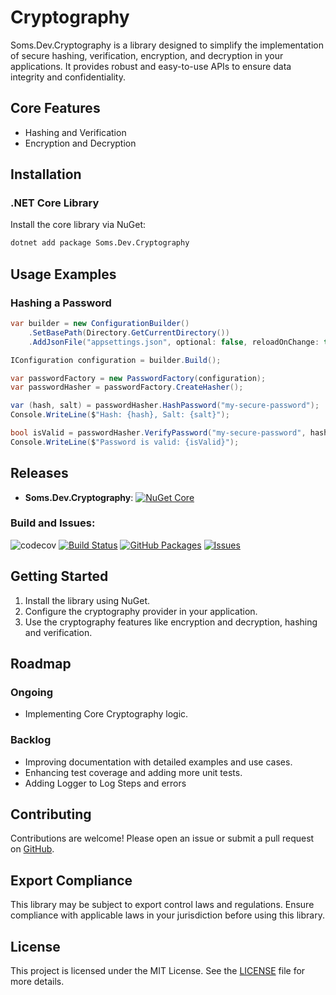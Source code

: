 # Cryptography

Soms.Dev.Cryptography is a library designed to simplify the implementation of secure hashing, verification, encryption, and decryption in your applications. It provides robust and easy-to-use APIs to ensure data integrity and confidentiality.

## Core Features

-   Hashing and Verification
-   Encryption and Decryption

## Installation

### .NET Core Library

Install the core library via NuGet:

```bash
dotnet add package Soms.Dev.Cryptography
```

## Usage Examples

### Hashing a Password

```csharp
var builder = new ConfigurationBuilder()
    .SetBasePath(Directory.GetCurrentDirectory())
    .AddJsonFile("appsettings.json", optional: false, reloadOnChange: true);

IConfiguration configuration = builder.Build();

var passwordFactory = new PasswordFactory(configuration);
var passwordHasher = passwordFactory.CreateHasher();

var (hash, salt) = passwordHasher.HashPassword("my-secure-password");
Console.WriteLine($"Hash: {hash}, Salt: {salt}");

bool isValid = passwordHasher.VerifyPassword("my-secure-password", hash, salt);
Console.WriteLine($"Password is valid: {isValid}");
```

## Releases

-   **Soms.Dev.Cryptography**: [![NuGet Core](https://img.shields.io/nuget/v/Soms.Dev.Cryptography.svg)](https://www.nuget.org/packages/Soms.Dev.Cryptography)

### Build and Issues:

![codecov](https://codecov.io/gh/YOUR_USERNAME/YOUR_REPO/branch/main/graph/badge.svg) [![Build Status](https://github.com/somasundar-work/Soms.Dev.Cryptography/actions/workflows/devops.yml/badge.svg)](https://github.com/somasundar-work/Soms.Dev.Cryptography/actions/workflows/devops.yml) [![GitHub Packages](https://img.shields.io/github/v/release/somasundar-work/Soms.Dev.Cryptography?label=GitHub%20Packages)](https://github.com/somasundar-work/Soms.Dev.Cryptography/packages) [![Issues](https://img.shields.io/github/issues/somasundar-work/Soms.Dev.Cryptography)](https://github.com/somasundar-work/Soms.Dev.Cryptography/issues)

## Getting Started

1. Install the library using NuGet.
2. Configure the cryptography provider in your application.
3. Use the cryptography features like encryption and decryption, hashing and verification.

## Roadmap

### Ongoing

-   Implementing Core Cryptography logic.

### Backlog

-   Improving documentation with detailed examples and use cases.
-   Enhancing test coverage and adding more unit tests.
-   Adding Logger to Log Steps and errors

## Contributing

Contributions are welcome! Please open an issue or submit a pull request on [GitHub](https://github.com/somasundar-work/Soms.Dev.Cryptography).

## Export Compliance

This library may be subject to export control laws and regulations. Ensure compliance with applicable laws in your jurisdiction before using this library.

## License

This project is licensed under the MIT License. See the [LICENSE](https://github.com/somasundar-work/Soms.Dev.Cryptography/blob/main/LICENSE) file for more details.
